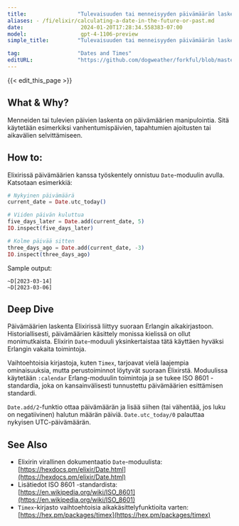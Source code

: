 ```yaml
---
title:                "Tulevaisuuden tai menneisyyden päivämäärän laskeminen"
aliases: - /fi/elixir/calculating-a-date-in-the-future-or-past.md
date:                  2024-01-20T17:28:34.558383-07:00
model:                 gpt-4-1106-preview
simple_title:         "Tulevaisuuden tai menneisyyden päivämäärän laskeminen"

tag:                  "Dates and Times"
editURL:              "https://github.com/dogweather/forkful/blob/master/content/fi/elixir/calculating-a-date-in-the-future-or-past.md"
---
```


{{< edit_this_page >}}

## What & Why?
Menneiden tai tulevien päivien laskenta on päivämäärien manipulointia. Sitä käytetään esimerkiksi vanhentumispäivien, tapahtumien ajoitusten tai aikavälien selvittämiseen.

## How to:
Elixirissä päivämäärien kanssa työskentely onnistuu `Date`-moduulin avulla. Katsotaan esimerkkiä:

```elixir
# Nykyinen päivämäärä
current_date = Date.utc_today()

# Viiden päivän kuluttua
five_days_later = Date.add(current_date, 5)
IO.inspect(five_days_later)

# Kolme päivää sitten
three_days_ago = Date.add(current_date, -3)
IO.inspect(three_days_ago)
```

Sample output:
```
~D[2023-03-14]
~D[2023-03-06]
```

## Deep Dive
Päivämäärien laskenta Elixirissä liittyy suoraan Erlangin aikakirjastoon. Historiallisesti, päivämäärien käsittely monissa kielissä on ollut monimutkaista. Elixirin `Date`-moduuli yksinkertaistaa tätä käyttäen hyväksi Erlangin vakaita toimintoja.

Vaihtoehtoisia kirjastoja, kuten `Timex`, tarjoavat vielä laajempia ominaisuuksia, mutta perustoiminnot löytyvät suoraan Elixirstä. Moduulissa käytetään `:calendar` Erlang-moduulin toimintoja ja se tukee ISO 8601 -standardia, joka on kansainvälisesti tunnustettu päivämäärien esittämisen standardi.

`Date.add/2`-funktio ottaa päivämäärän ja lisää siihen (tai vähentää, jos luku on negatiivinen) halutun määrän päiviä. `Date.utc_today/0` palauttaa nykyisen UTC-päivämäärän.

## See Also
- Elixirin virallinen dokumentaatio `Date`-moduulista: [https://hexdocs.pm/elixir/Date.html](https://hexdocs.pm/elixir/Date.html)
- Lisätiedot ISO 8601 -standardista: [https://en.wikipedia.org/wiki/ISO_8601](https://en.wikipedia.org/wiki/ISO_8601)
- `Timex`-kirjasto vaihtoehtoisia aikakäsittelyfunktioita varten: [https://hex.pm/packages/timex](https://hex.pm/packages/timex)
